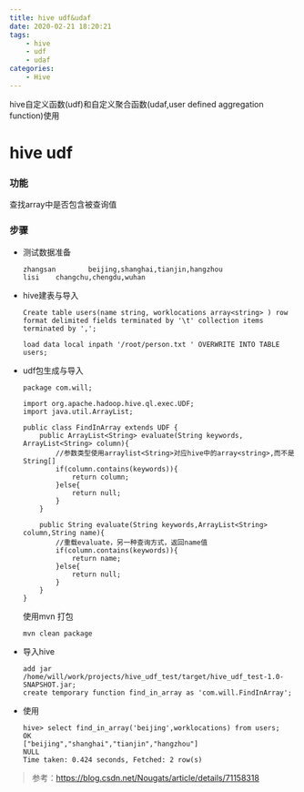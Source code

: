 ```yaml
---
title: hive udf&udaf
date: 2020-02-21 18:20:21
tags:
    - hive
    - udf
    - udaf
categories: 
    - Hive
---
```




hive自定义函数(udf)和自定义聚合函数(udaf,user defined aggregation function)使用<!--more-->



# hive udf

### 功能

查找array中是否包含被查询值



### 步骤

- 测试数据准备

  ```
  zhangsan        beijing,shanghai,tianjin,hangzhou
  lisi    changchu,chengdu,wuhan
  ```

- hive建表与导入

  ```
  Create table users(name string, worklocations array<string> ) row format delimited fields terminated by '\t' collection items terminated by ','; 
  
  load data local inpath '/root/person.txt ' OVERWRITE INTO TABLE users; 
  ```

- udf包生成与导入

  ```
  package com.will;
  
  import org.apache.hadoop.hive.ql.exec.UDF;
  import java.util.ArrayList;
  
  public class FindInArray extends UDF {
      public ArrayList<String> evaluate(String keywords, ArrayList<String> column){
          //参数类型使用arraylist<String>对应hive中的array<string>,而不是String[]
          if(column.contains(keywords)){
              return column;
          }else{
              return null;
          }
      }
      
      public String evaluate(String keywords,ArrayList<String> column,String name){
          //重载evaluate，另一种查询方式，返回name值
          if(column.contains(keywords)){
              return name;
          }else{
              return null;
          }
      }
  }
  ```

  使用mvn 打包

  ```
  mvn clean package
  ```

- 导入hive

  ```
  add jar /home/will/work/projects/hive_udf_test/target/hive_udf_test-1.0-SNAPSHOT.jar;
  create temporary function find_in_array as 'com.will.FindInArray';
  ```

- 使用

  ```
  hive> select find_in_array('beijing',worklocations) from users;
  OK
  ["beijing","shanghai","tianjin","hangzhou"]
  NULL
  Time taken: 0.424 seconds, Fetched: 2 row(s)
  ```

> 参考：https://blog.csdn.net/Nougats/article/details/71158318

